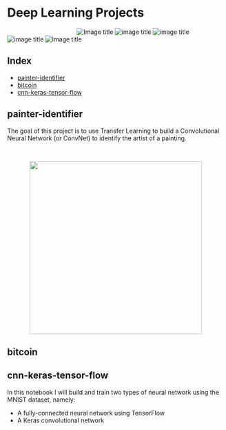 # Deep Learning Projects

&nbsp;&nbsp;&nbsp;&nbsp;&nbsp;&nbsp;&nbsp;&nbsp;&nbsp;&nbsp;&nbsp;&nbsp;&nbsp;&nbsp;&nbsp;&nbsp;&nbsp;&nbsp;&nbsp;&nbsp;&nbsp;&nbsp;&nbsp;&nbsp;&nbsp;&nbsp;&nbsp;&nbsp;&nbsp;&nbsp;&nbsp;&nbsp;&nbsp;&nbsp;&nbsp;&nbsp;&nbsp;&nbsp;&nbsp;&nbsp;
![Image title](https://img.shields.io/badge/painter--id-v1.0-lightgrey.svg) ![image title](https://img.shields.io/badge/work-in%20progress-blue.svg) ![image title](https://img.shields.io/badge/python-v3.6-green.svg) ![image title](https://img.shields.io/badge/keras-v2.1.5-red.svg) ![Image title](https://img.shields.io/badge/TensorFlow-v1.7.0-orange.svg)

## Index

* [painter-identifier](#painter-identifier)
* [bitcoin](#bitcoin)
* [cnn-keras-tensor-flow](#cnn-keras-tensor-flow)

## painter-identifier

The goal of this project is to use Transfer Learning to build a Convolutional Neural Network (or ConvNet) to identify the artist of a painting.

<br/>
<p align="center">
  <img src="https://github.com/marcotav/deep-learning/blob/master/painters-identification/images/paintings_readme.jpg"
       width="400">
</p>

## bitcoin


## cnn-keras-tensor-flow

In this notebook I will build and train two types of neural network using the MNIST dataset, namely:
- A fully-connected neural network using TensorFlow
- A Keras convolutional network


